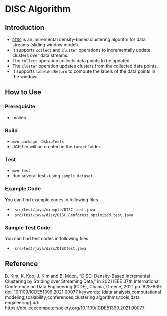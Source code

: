 # DISC Algorithm 

## Introduction
- [`DISC`](https://doi.org/110.1109/ICDE51399.2021.00077) is an incremental density-based clustering algoritm for data streams (sliding window model).   
- It supports `collect` and `cluster` operations to incrementally update clusters over data streams. 
- The `collect` operation collects data points to be updated. 
- The `cluster` operation updates clusters from the collected data points. 
- It supports `labelAndReturn` to compute the labels of the data points in the window. 


## How to Use
### Prerequisite 
- maven 

### Build  
- `mvn package -DskipTests`
- JAR file will be created in the `target` folder. 

### Test
- `mvn test`
- Run several tests using `sample_dataset`.

### Example Code 
You can find example codes in following files. 
- ` src/test/java/example/DISC_test.java`
- ` src/test/java/disc/DISC_Denforest_optimized_test.java`

### Sample Test Code 
You can find test codes in following files. 
- ` src/test/java/disc/DISCTest.java`

## Reference
B. Kim, K. Koo, J. Kim and B. Moon,  "DISC: Density-Based Incremental Clustering by Striding over Streaming Data," in 2021 IEEE 37th International Conference on Data Engineering (ICDE), Chania, Greece, 2021 pp. 828-839.
doi: 10.1109/ICDE51399.2021.00077
keywords: {data analysis;computational modeling;scalability;conferences;clustering algorithms;tools;data engineering}
url: https://doi.ieeecomputersociety.org/10.1109/ICDE51399.2021.00077
###
